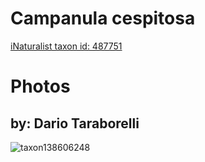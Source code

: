 
Campanula cespitosa
===================
  
[iNaturalist taxon id: 487751](https://www.inaturalist.org/taxa/487751)
# Photos

## by: Dario Taraborelli
  
![taxon138606248](https://inaturalist-open-data.s3.amazonaws.com/photos/148486131/medium.jpeg)